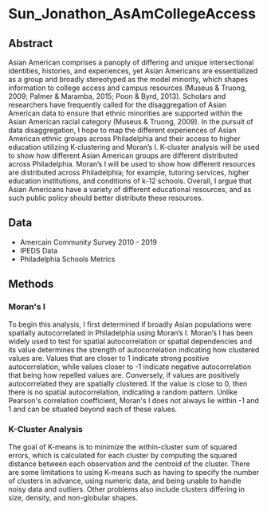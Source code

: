 # Sun_Jonathon_AsAmCollegeAccess

## Abstract
Asian American comprises a panoply of differing and unique intersectional identities, histories, and experiences, yet Asian Americans are essentialized as a group and broadly stereotyped as the model minority, which shapes information to college access and campus resources (Museus & Truong, 2009; Palmer & Maramba, 2015; Poon & Byrd, 2013). Scholars and researchers have frequently called for the disaggregation of Asian American data to ensure that ethnic minorities are supported within the Asian American racial category (Museus & Truong, 2009). 
In the pursuit of data disaggregation, I hope to map the different experiences of Asian American ethnic groups across Philadelphia and their access to higher education utilizing K-clustering and Moran’s I. K-cluster analysis will be used to show how different Asian American groups are different distributed across Philadelphia. Moran’s I will be used to show how different resources are distributed across Philadelphia; for example, tutoring services, higher education institutions, and conditions of k-12 schools. Overall, I argue that Asian Americans have a variety of different educational resources, and as such public policy should better distribute these resources.

## Data 
* Amercain Community Survey 2010 - 2019
* IPEDS Data 
* Philadelphia Schools Metrics 

## Methods

### Moran's I
To begin this analysis, I first determined if broadly Asian populations were spatially autocorrelated in Philadelphia using Moran’s I. Moran’s I has been widely used to test for spatial autocorrelation or spatial dependencies and its value determines the strength of autocorrelation indicating how clustered values are. Values that are closer to 1 indicate strong positive autocorrelation, while values closer to -1 indicate negative autocorrelation that being how repelled values are. Conversely, if values are positively autocorrelated they are spatially clustered. If the value is close to 0, then there is no spatial autocorrelation, indicating a random pattern. Unlike Pearson's correlation coefficient, Moran's I does not always lie within -1 and 1 and can be situated beyond each of these values.

### K-Cluster Analysis
The goal of K-means is to minimize the within-cluster sum of squared errors, which is calculated for each cluster by computing the squared distance between each observation and the centroid of the cluster. There are some limitations to using K-means such as having to specify the number of clusters in advance, using numeric data, and being unable to handle noisy data and outliers. Other problems also include clusters differing in size, density, and non-globular shapes.
